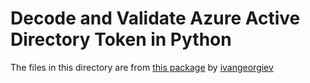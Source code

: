 # Decode and Validate Azure Active Directory Token in Python

The files in this directory are from [this package](https://github.com/ivangeorgiev/gems/tree/main/src/python-azure-ad-token-validate) by [ivangeorgiev](https://github.com/ivangeorgiev)

